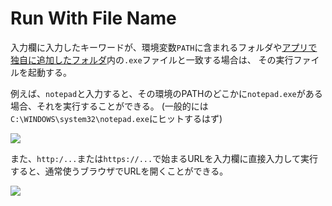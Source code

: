 # Run With File Name

入力欄に入力したキーワードが、環境変数`PATH`に含まれるフォルダや[アプリで独自に追加したフォルダ](/window/app-settings.md#comand-execute-path)内の`.exe`ファイルと一致する場合は、
その実行ファイルを起動する。

例えば、`notepad`と入力すると、その環境のPATHのどこかに`notepad.exe`がある場合、それを実行することができる。
(一般的には`C:\WINDOWS\system32\notepad.exe`にヒットするはず)

![](../image/pathfind.png)


また、`http:/...`または`https://...`で始まるURLを入力欄に直接入力して実行すると、通常使うブラウザでURLを開くことができる。

![](../image/adhoc-command/pathfind-url.png)

